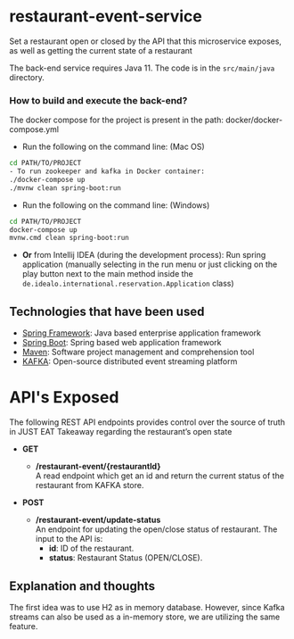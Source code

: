 # restaurant-event-service
Set a restaurant open or closed by the API that this microservice exposes, as well as getting the current state of a restaurant

The back-end service requires Java 11. The code is in the ``src/main/java`` directory.

### How to build and execute the back-end?

The docker compose for the project is present in the path:
docker/docker-compose.yml

- Run the following on the command line: (Mac OS)
```bash
cd PATH/TO/PROJECT
- To run zookeeper and kafka in Docker container:
./docker-compose up
./mvnw clean spring-boot:run

```
- Run the following on the command line: (Windows)
```bash
cd PATH/TO/PROJECT
docker-compose up
mvnw.cmd clean spring-boot:run
```
- __Or__ from Intellij IDEA (during the development process): Run spring application (manually selecting in the run menu or just clicking on the play button next to the main method inside the ``de.idealo.international.reservation.Application`` class)

## Technologies that have been used

- [Spring Framework](https://spring.io/projects/spring-framework): Java based enterprise application framework
- [Spring Boot](https://spring.io/projects/spring-boot): Spring based web application framework
- [Maven](https://maven.apache.org/): Software project management and comprehension tool
- [KAFKA](https://kafka.apache.org/): Open-source distributed event streaming platform

# API's Exposed
The following REST API endpoints provides control over the source of truth in JUST EAT Takeaway regarding the restaurant’s open state

- __GET__

    - __/restaurant-event/{restaurantId}__  
      A read endpoint which get an id and return the current status of the restaurant from KAFKA store.

- __POST__

    - __/restaurant-event/update-status__  
      An endpoint for updating the open/close status of restaurant.
      The input to the API is:
        - __id__: ID of the restaurant.
        - __status__: Restaurant Status (OPEN/CLOSE).


## Explanation and thoughts
The first idea was to use H2 as in memory database. However, since Kafka streams can also be used as a in-memory store, we are utilizing the same feature.
